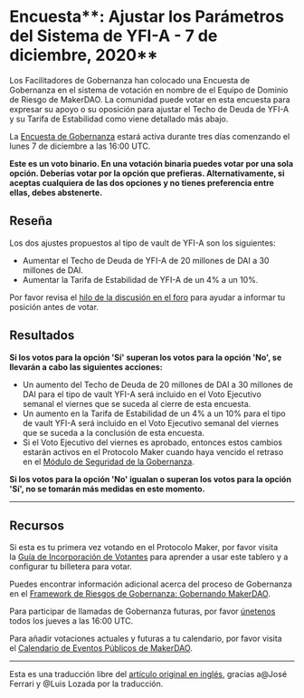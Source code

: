 # Encuesta**: Ajustar los Parámetros del Sistema de YFI-A - 7 de diciembre, 2020**

Los Facilitadores de Gobernanza han colocado una Encuesta de Gobernanza en el sistema de votación en nombre de el Equipo de Dominio de Riesgo de MakerDAO. La comunidad puede votar en esta encuesta para expresar su apoyo o su oposición para ajustar el Techo de Deuda de YFI-A y su Tarifa de Estabilidad como viene detallado más abajo.

La [Encuesta de Gobernanza](https://community-development.makerdao.com/en/learn/governance/on-chain-gov/) estará activa durante tres días comenzando el lunes 7 de diciembre a las 16:00 UTC.

**Este es un voto binario. En una votación binaria puedes votar por una sola opción. Deberías votar por la opción que prefieras. Alternativamente, si aceptas cualquiera de las dos opciones y no tienes preferencia entre ellas, debes abstenerte.**

## **Reseña**

Los dos ajustes propuestos al tipo de vault de YFI-A son los siguientes:

- Aumentar el Techo de Deuda de YFI-A de 20 millones de DAI a 30 millones de DAI.
- Aumentar la Tarifa de Estabilidad de YFI-A de un 4% a un 10%.

Por favor revisa el [hilo de la discusión en el foro](https://forum.makerdao.com/t/signal-request-yfi-vault-options/5425) para ayudar a informar tu posición antes de votar.

## Resultados

**Si los votos para la opción 'Sí' superan los votos para la opción 'No', se llevarán a cabo las siguientes acciones:**

- Un aumento del Techo de Deuda de 20 millones de DAI a 30 millones de DAI para el tipo de vault YFI-A será incluido en el Voto Ejecutivo semanal el viernes que se suceda al cierre de esta encuesta.
- Un aumento en la Tarifa de Estabilidad de un 4% a un 10% para el tipo de vault YFI-A será incluido en el Voto Ejecutivo semanal del viernes que se suceda a la conclusión de esta encuesta.
- Si el Voto Ejecutivo del viernes es aprobado, entonces estos cambios estarán activos en el Protocolo Maker cuando haya vencido el retraso en el [Módulo de Seguridad de la Gobernanza](https://forum.makerdao.com/tag/govsec-module).

**Si los votos para la opción 'No' igualan o superan los votos para la opción 'Sí', no se tomarán más medidas en este momento.**

---

## **Recursos**

Si esta es tu primera vez votando en el Protocolo Maker, por favor visita la [Guía de Incorporación de Votantes](https://community-development.makerdao.com/onboarding/voter-onboarding) para aprender a usar este tablero y a configurar tu billetera para votar.

Puedes encontrar información adicional acerca del proceso de Gobernanza en el [Framework de Riesgos de Gobernanza: Gobernando MakerDAO](https://community-development.makerdao.com/governance/governance-risk-framework).

Para participar de llamadas de Gobernanza futuras, por favor [únetenos](https://community-development.makerdao.com/governance/governance-and-risk-meetings) todos los jueves a las 16:00 UTC.

Para añadir votaciones actuales y futuras a tu calendario, por favor visita el [Calendario de Eventos Públicos de MakerDAO](https://calendar.google.com/calendar/embed?src=makerdao.com_3efhm2ghipksegl009ktniomdk%40group.calendar.google.com&ctz=America%2FLos_Angeles).

---

Esta es una traducción libre del [artículo original en inglés](https://github.com/makerdao/community/blob/master/governance/polls/Adjust%20YFI-A%20System%20Parameters%20-%20December%207,%202020.md), gracias a@José Ferrari y @Luis Lozada por la traducción.
